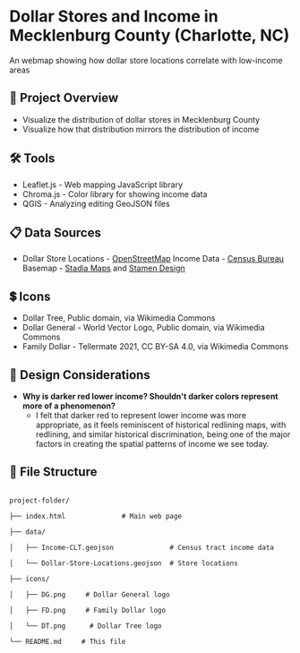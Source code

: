 # Dollar Stores and Income in Mecklenburg County (Charlotte, NC)
An webmap showing how dollar store locations correlate with low-income areas

## 📌 Project Overview
- Visualize the distribution of dollar stores in Mecklenburg County 
- Visualize how that distribution mirrors the distribution of income

## 🛠️ Tools
- Leaflet.js - Web mapping JavaScript library
- Chroma.js - Color library for showing income data
- QGIS - Analyzing editing GeoJSON files

## 📋 Data Sources
- Dollar Store Locations - [OpenStreetMap](https://overpass-turbo.eu)
Income Data - [Census Bureau](https://data.census.gov)
Basemap - [Stadia Maps](https://stadiamaps.com) and [Stamen Design](https://stamen.com)

## 💲 Icons
- Dollar Tree, Public domain, via Wikimedia Commons
- Dollar General - World Vector Logo, Public domain, via Wikimedia Commons
- Family Dollar - Tellermate 2021, CC BY-SA 4.0, via Wikimedia Commons

## 🎨 Design Considerations
- **Why is darker red lower income? Shouldn't darker colors represent more of a phenomenon?**
    - I felt that darker red to represent lower income was more appropriate, as it feels reminiscent of historical redlining maps, with redlining, and similar historical discrimination, being one of the major factors in creating the spatial patterns of income we see today.

## 📂 File Structure
<code>
project-folder/ <br/>
├── index.html &nbsp; &nbsp; &nbsp; &nbsp; &nbsp; &nbsp; &nbsp;# Main web page <br/>
├── data/ <br/>
│   ├── Income-CLT.geojson &nbsp; &nbsp; &nbsp; &nbsp; &nbsp; &nbsp; &nbsp;# Census tract income data <br/>
│   └── Dollar-Store-Locations.geojson &nbsp;# Store locations <br/>
├── icons/ <br/>
│   ├── DG.png &nbsp; &nbsp; # Dollar General logo <br/>
│   ├── FD.png &nbsp; &nbsp; # Family Dollar logo <br/>
│   └── DT.png  &nbsp; &nbsp; # Dollar Tree logo <br/>
└── README.md  &nbsp;&nbsp; # This file
</code>
